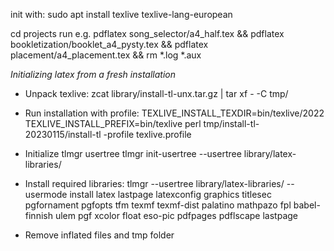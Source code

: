 init with:
sudo apt install texlive texlive-lang-european




cd projects
run e.g.
pdflatex song_selector/a4_half.tex && pdflatex bookletization/booklet_a4_pysty.tex && pdflatex placement/a4_placement.tex && rm *.log *.aux

*Initializing latex from a fresh installation*

- Unpack texlive:
	zcat library/install-tl-unx.tar.gz | tar xf - -C tmp/
- Run installation with profile:
	TEXLIVE_INSTALL_TEXDIR=bin/texlive/2022 TEXLIVE_INSTALL_PREFIX=bin/texlive perl tmp/install-tl-20230115/install-tl -profile texlive.profile

- Initialize tlmgr usertree
	tlmgr init-usertree --usertree library/latex-libraries/

- Install required libraries:
	tlmgr --usertree library/latex-libraries/ --usermode install latex lastpage latexconfig graphics titlesec pgfornament pgfopts tfm texmf texmf-dist palatino mathpazo fpl babel-finnish ulem pgf xcolor float eso-pic pdfpages pdflscape lastpage

- Remove inflated files and tmp folder
